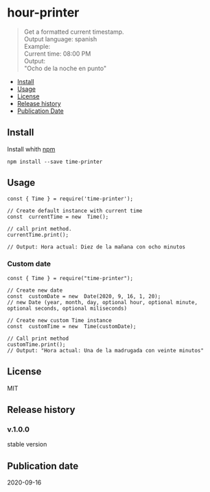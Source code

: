 # hour-printer
>Get a formatted current timestamp.  
Output language: spanish  
Example:  
Current time: 08:00 PM  
Output:  
"Ocho de la noche en punto"  

 - [Install](#install)
 - [Usage](#usage)
 - [License](#license)
 - [Release history](#release-history)
 - [Publication Date](#publication-date)

##	Install
Install whith [npm](https://www.npmjs.com/) 

    npm install --save time-printer

## Usage

    const { Time } = require('time-printer');
    
    // Create default instance with current time
    const  currentTime = new  Time();
    
    // call print method.
    currentTime.print();
    
    // Output: Hora actual: Diez de la mañana con ocho minutos

### Custom date

    const { Time } = require("time-printer");

    // Create new date
    const  customDate = new  Date(2020, 9, 16, 1, 20);
    // new Date (year, month, day, optional hour, optional minute, optional seconds, optional miliseconds)
    
    // Create new custom Time instance
    const  customTime = new  Time(customDate);
    
    // Call print method
    customTime.print();
    // Output: "Hora actual: Una de la madrugada con veinte minutos"


## License
MIT

## Release history
### v.1.0.0
stable version

## Publication date
2020-09-16
